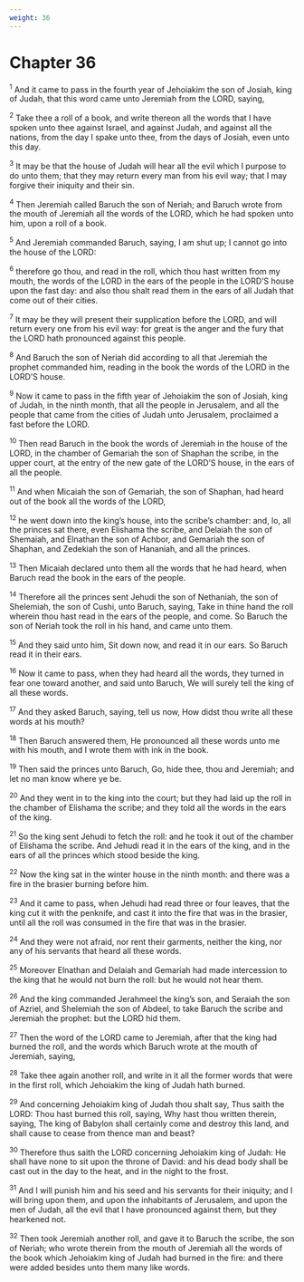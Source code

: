 ```yaml
---
weight: 36
---
```


# Chapter 36

<sup>1</sup> And it came to pass in the fourth year of Jehoiakim the son of Josiah, king of Judah, that this word came unto Jeremiah from the LORD, saying, 

<sup>2</sup> Take thee a roll of a book, and write thereon all the words that I have spoken unto thee against Israel, and against Judah, and against all the nations, from the day I spake unto thee, from the days of Josiah, even unto this day. 

<sup>3</sup> It may be that the house of Judah will hear all the evil which I purpose to do unto them; that they may return every man from his evil way; that I may forgive their iniquity and their sin. 

<sup>4</sup> Then Jeremiah called Baruch the son of Neriah; and Baruch wrote from the mouth of Jeremiah all the words of the LORD, which he had spoken unto him, upon a roll of a book. 

<sup>5</sup> And Jeremiah commanded Baruch, saying, I am shut up; I cannot go into the house of the LORD: 

<sup>6</sup> therefore go thou, and read in the roll, which thou hast written from my mouth, the words of the LORD in the ears of the people in the LORD’S house upon the fast day: and also thou shalt read them in the ears of all Judah that come out of their cities. 

<sup>7</sup> It may be they will present their supplication before the LORD, and will return every one from his evil way: for great is the anger and the fury that the LORD hath pronounced against this people. 

<sup>8</sup> And Baruch the son of Neriah did according to all that Jeremiah the prophet commanded him, reading in the book the words of the LORD in the LORD’S house. 

<sup>9</sup> Now it came to pass in the fifth year of Jehoiakim the son of Josiah, king of Judah, in the ninth month, that all the people in Jerusalem, and all the people that came from the cities of Judah unto Jerusalem, proclaimed a fast before the LORD. 

<sup>10</sup> Then read Baruch in the book the words of Jeremiah in the house of the LORD, in the chamber of Gemariah the son of Shaphan the scribe, in the upper court, at the entry of the new gate of the LORD’S house, in the ears of all the people. 

<sup>11</sup> And when Micaiah the son of Gemariah, the son of Shaphan, had heard out of the book all the words of the LORD, 

<sup>12</sup> he went down into the king’s house, into the scribe’s chamber: and, lo, all the princes sat there, even Elishama the scribe, and Delaiah the son of Shemaiah, and Elnathan the son of Achbor, and Gemariah the son of Shaphan, and Zedekiah the son of Hananiah, and all the princes. 

<sup>13</sup> Then Micaiah declared unto them all the words that he had heard, when Baruch read the book in the ears of the people. 

<sup>14</sup> Therefore all the princes sent Jehudi the son of Nethaniah, the son of Shelemiah, the son of Cushi, unto Baruch, saying, Take in thine hand the roll wherein thou hast read in the ears of the people, and come. So Baruch the son of Neriah took the roll in his hand, and came unto them. 

<sup>15</sup> And they said unto him, Sit down now, and read it in our ears. So Baruch read it in their ears. 

<sup>16</sup> Now it came to pass, when they had heard all the words, they turned in fear one toward another, and said unto Baruch, We will surely tell the king of all these words. 

<sup>17</sup> And they asked Baruch, saying, tell us now, How didst thou write all these words at his mouth? 

<sup>18</sup> Then Baruch answered them, He pronounced all these words unto me with his mouth, and I wrote them with ink in the book. 

<sup>19</sup> Then said the princes unto Baruch, Go, hide thee, thou and Jeremiah; and let no man know where ye be. 

<sup>20</sup> And they went in to the king into the court; but they had laid up the roll in the chamber of Elishama the scribe; and they told all the words in the ears of the king. 

<sup>21</sup> So the king sent Jehudi to fetch the roll: and he took it out of the chamber of Elishama the scribe. And Jehudi read it in the ears of the king, and in the ears of all the princes which stood beside the king. 

<sup>22</sup> Now the king sat in the winter house in the ninth month: and there was a fire in the brasier burning before him. 

<sup>23</sup> And it came to pass, when Jehudi had read three or four leaves, that the king cut it with the penknife, and cast it into the fire that was in the brasier, until all the roll was consumed in the fire that was in the brasier. 

<sup>24</sup> And they were not afraid, nor rent their garments, neither the king, nor any of his servants that heard all these words. 

<sup>25</sup> Moreover Elnathan and Delaiah and Gemariah had made intercession to the king that he would not burn the roll: but he would not hear them. 

<sup>26</sup> And the king commanded Jerahmeel the king’s son, and Seraiah the son of Azriel, and Shelemiah the son of Abdeel, to take Baruch the scribe and Jeremiah the prophet: but the LORD hid them. 

<sup>27</sup> Then the word of the LORD came to Jeremiah, after that the king had burned the roll, and the words which Baruch wrote at the mouth of Jeremiah, saying, 

<sup>28</sup> Take thee again another roll, and write in it all the former words that were in the first roll, which Jehoiakim the king of Judah hath burned. 

<sup>29</sup> And concerning Jehoiakim king of Judah thou shalt say, Thus saith the LORD: Thou hast burned this roll, saying, Why hast thou written therein, saying, The king of Babylon shall certainly come and destroy this land, and shall cause to cease from thence man and beast? 

<sup>30</sup> Therefore thus saith the LORD concerning Jehoiakim king of Judah: He shall have none to sit upon the throne of David: and his dead body shall be cast out in the day to the heat, and in the night to the frost. 

<sup>31</sup> And I will punish him and his seed and his servants for their iniquity; and I will bring upon them, and upon the inhabitants of Jerusalem, and upon the men of Judah, all the evil that I have pronounced against them, but they hearkened not. 

<sup>32</sup> Then took Jeremiah another roll, and gave it to Baruch the scribe, the son of Neriah; who wrote therein from the mouth of Jeremiah all the words of the book which Jehoiakim king of Judah had burned in the fire: and there were added besides unto them many like words. 


